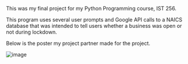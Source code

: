 
This was my final project for my Python Programming course, IST 256. 

This program uses several user prompts and Google API calls to a NAICS database that was intended to tell users
whether a business was open or not during lockdown.

Below is the poster my project partner made for the project.

![image](https://github.com/jcslawlor/is-it-essential/assets/64178360/40d0364d-c7d7-442b-b237-43e312441008)
